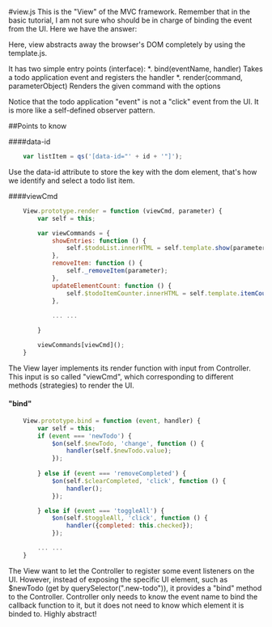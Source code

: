 #view.js
This is the "View" of the MVC framework. Remember that in the basic tutorial, I am not sure who should be in charge of binding the event from the UI. Here we have the answer:

Here, view abstracts away the browser's DOM completely by using the template.js.

It has two simple entry points (interface):
   *. bind(eventName, handler)
      Takes a todo application event and registers the handler
   *. render(command, parameterObject)
      Renders the given command with the options
 
Notice that the todo application "event" is not a "click" event from the UI. It is more like a self-defined observer pattern.

##Points to know


####data-id

```javascript
	var listItem = qs('[data-id="' + id + '"]');
```
Use the data-id attribute to store the key with the dom element, that's how we identify and select a todo list item.

####viewCmd

```javascript
	View.prototype.render = function (viewCmd, parameter) {
		var self = this;

		var viewCommands = {
			showEntries: function () {
				self.$todoList.innerHTML = self.template.show(parameter);
			},
			removeItem: function () {
				self._removeItem(parameter);
			},
			updateElementCount: function () {
				self.$todoItemCounter.innerHTML = self.template.itemCounter(parameter);
			},
			
			... ...

		}

		viewCommands[viewCmd]();
	}

```

The View layer implements its render function with input from Controller. This input is so called "viewCmd", which corresponding to different methods (strategies) to render the UI.

#### "bind"

```javascript
	View.prototype.bind = function (event, handler) {
		var self = this;
		if (event === 'newTodo') {
			$on(self.$newTodo, 'change', function () {
				handler(self.$newTodo.value);
			});
			
		} else if (event === 'removeCompleted') {
			$on(self.$clearCompleted, 'click', function () {
				handler();
			});

		} else if (event === 'toggleAll') {
			$on(self.$toggleAll, 'click', function () {
				handler({completed: this.checked});
			});

		... ...
	}
```
The View want to let the Controller to register some event listeners on the UI. However, instead of exposing the specific UI element, such as $newTodo (get by querySelector(".new-todo")), it provides a "bind" method to the Controller. Controller only needs to know the event name to bind the callback function to it, but it does not need to know which element it is binded to. Highly abstract!

